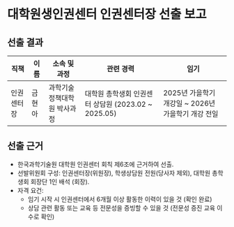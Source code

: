 대학원생인권센터 인권센터장 선출 보고
===

## 선출 결과

| 직책 | 이름 | 소속 및 과정 | 관련 경력 | 임기 |
|---|---|---|---|---|
| 인권센터장 | 금현아 | 과학기술정책대학원 박사과정 | 대학원 총학생회 인권센터 상담원 (2023.02 ~ 2025.05) | 2025년 가을학기 개강일 ~ 2026년 가을학기 개강 전일 |

## 선출 근거

- 한국과학기술원 대학원 인권센터 회칙 제6조에 근거하여 선출.
- 선발위원회 구성: 인권센터장(위원장), 학생상담원 전원(당사자 제외), 대학원 총학생회 회장단 1인 배석 (회장).
- 자격 요건:
  - 임기 시작 시 인권센터에서 6개월 이상 활동한 이력이 있을 것 (확인 완료)
  - 상담 관련 활동 또는 교육 등 전문성을 증빙할 수 있을 것 (전문성 증진 교육 이수로 확인)
